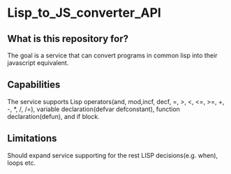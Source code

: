 # Lisp_to_JS_converter_API

## What is this repository for? ##
The goal is a service that can convert programs in common lisp into their javascript equivalent.

## Capabilities ##
The service supports Lisp operators(and, mod,incf, decf, =, >, <, <=, >=, +, -, *, /, /=), variable declaration(defvar defconstant), function declaration(defun), and if block.

## Limitations ##
Should expand service supporting for the rest LISP decisions(e.g. when), loops etc.
